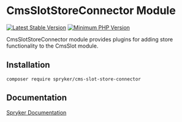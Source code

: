 # CmsSlotStoreConnector Module
[![Latest Stable Version](https://poser.pugx.org/spryker/cms-slot-store-connector/v/stable.svg)](https://packagist.org/packages/spryker/cms-slot-store-connector)
[![Minimum PHP Version](https://img.shields.io/badge/php-%3E%3D%207.4-8892BF.svg)](https://php.net/)

CmsSlotStoreConnector module provides plugins for adding store functionality to the CmsSlot module.

## Installation

```
composer require spryker/cms-slot-store-connector
```

## Documentation

[Spryker Documentation](https://docs.spryker.com)
